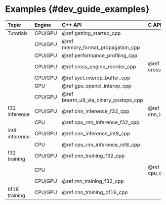 Examples {#dev_guide_examples}
==============================

| Topic          | Engine  | C++ API                              | C API                       |
|:---------------|:--------|:-------------------------------------|:----------------------------|
| Tutorials      | CPU/GPU | @ref getting_started_cpp             |                             |
|                | CPU/GPU | @ref memory_format_propagation_cpp   |                             |
|                | CPU/GPU | @ref performance_profiling_cpp       |                             |
|                | CPU/GPU | @ref cross_engine_reorder_cpp        | @ref cross_engine_reorder_c |
|                | CPU/GPU | @ref sycl_interop_buffer_cpp         |                             |
|                | GPU     | @ref gpu_opencl_interop_cpp          |                             |
|                | CPU/GPU | @ref bnorm_u8_via_binary_postops_cpp |                             |
| f32 inference  | CPU/GPU | @ref cnn_inference_f32_cpp           | @ref cnn_inference_f32_c    |
|                | CPU     | @ref cpu_rnn_inference_f32_cpp       |                             |
| int8 inference | CPU/GPU | @ref cnn_inference_int8_cpp          |                             |
|                | CPU     | @ref cpu_rnn_inference_int8_cpp      |                             |
| f32 training   | CPU/GPU | @ref cnn_training_f32_cpp            |                             |
|                | CPU     |                                      | @ref cpu_cnn_training_f32_c |
|                | CPU/GPU | @ref rnn_training_f32_cpp            |                             |
| bf16 training  | CPU/GPU | @ref cnn_training_bf16_cpp           |                             |
